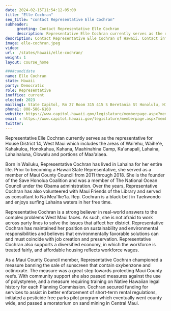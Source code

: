 ```yaml
---
date: 2024-02-15T11:54:12-05:00
title: "Elle Cochran"
seo_title: "contact Representative Elle Cochran"
subheader:
     greeting: Contact Representative Elle Cochran
     description: Representative Elle Cochran currently serves as the representative for House District 14, West Maui which includes the areas of Wai'ehu, Waihe'e, Kahakuloa, Honokahua, Kahana, Maahinahina Camp, Ka'anapali, Lahaina, Lahainaluna, Olowalu and portions of Maa'alaea.
description: Contact Representative Elle Cochran of Hawaii. Contact information for Elle Cochran includes email address, phone number, and mailing address.
image: elle-cochran.jpeg
video:
url:  /states/hawaii/elle-cochran/
weight: 1
layout: course_home

####candidate
name: Elle Cochran
state: Hawaii
party: Democratic
role: Representative
inoffice: current
elected: 2023
mailing1: State Capitol, Rm 27 Room 315 415 S Beretania St Honolulu, HI 96813
phone1: 808-586-6160
website: https://www.capitol.hawaii.gov/legislature/memberpage.aspx?member=253&year=2024/
email : https://www.capitol.hawaii.gov/legislature/memberpage.aspx?member=253&year=2024/
twitter:
---
```


Representative Elle Cochran currently serves as the representative for House District 14, West Maui which includes the areas of Wai'ehu, Waihe'e, Kahakuloa, Honokahua, Kahana, Maahinahina Camp, Ka'anapali, Lahaina, Lahainaluna, Olowalu and portions of Maa'alaea.

Born in Wailuku, Representative Cochran has lived in Lahaina for her entire life. Prior to becoming a Hawaii State Representative, she served as a member of Maui County Council from 2011 through 2018. She is the founder of the Save Honolua Coalition and was a member of The National Ocean Council under the Obama administration. Over the years, Representative Cochran has also volunteered with Maui Friends of the Library and served as consultant to Na Mea'Ike'Ia. Rep. Cochran is a black belt in Taekwondo and enjoys surfing Lahaina waters in her free time.

Representative Cochran is a strong believer in real-world answers to the complex problems West Maui faces. As such, she is not afraid to work across party lines to solve the issues that affect her district. Representative Cochran has maintained her position on sustainability and environmental responsibilities and believes that environmentally favorable solutions can and must coincide with job creation and preservation. Representative Cochran also supports a diversified economy, in which the workforce is treated fairly, and affordable housing reflects workforce wages.

As a Maui County Council member, Representative Cochran championed a measure banning the sale of sunscreen that contain oxybenzone and octinoxate. The measure was a great step towards protecting Maui County reefs. With community support she also passed measures against the use of polystyrene, and a measure requiring training on Native Hawaiian legal history for each Planning Commission. Cochran secured funding for services to assist in better enforcement of short-term rental regulations, initiated a pesticide free parks pilot program which eventually went county wide, and passed a moratorium on sand mining in Central Maui.
